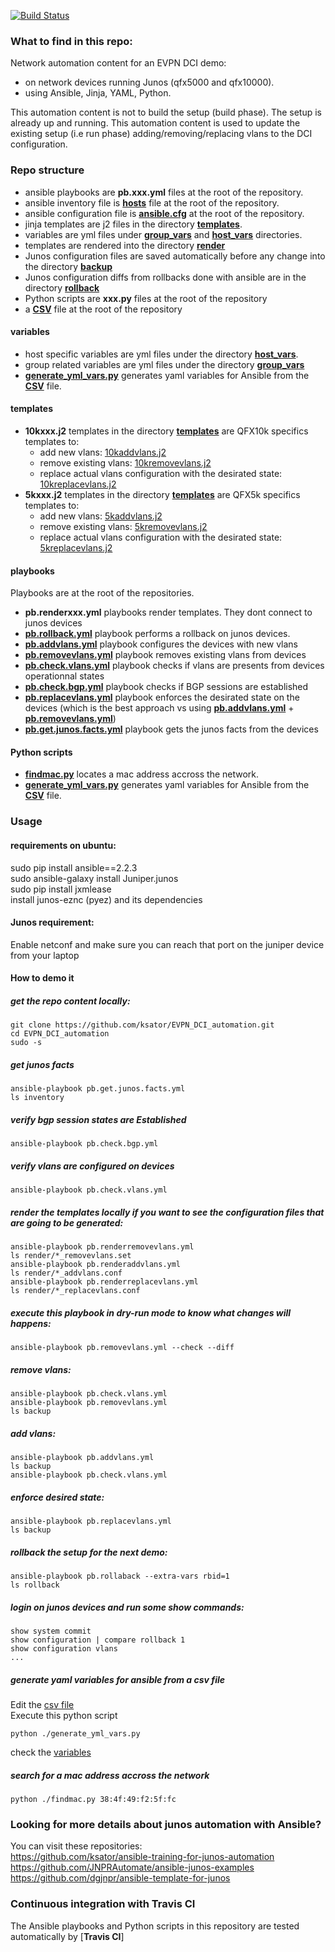 [![Build Status](https://travis-ci.org/ksator/EVPN_DCI_automation.svg?branch=master)](https://travis-ci.org/ksator/EVPN_DCI_automation)

### What to find in this repo: 
Network automation content for an EVPN DCI demo:
- on network devices running Junos (qfx5000 and qfx10000).  
- using Ansible, Jinja, YAML, Python.

This automation content is not to build the setup (build phase). The setup is already up and running. This automation content is used to update the existing setup (i.e run phase) adding/removing/replacing vlans to the DCI configuration.   

### Repo structure 
- ansible playbooks are **pb.xxx.yml** files at the root of the repository.    
- ansible inventory file is [**hosts**](https://github.com/ksator/EVPN_DCI_automation/blob/master/hosts) file at the root of the repository.    
- ansible configuration file is [**ansible.cfg**](https://github.com/ksator/EVPN_DCI_automation/blob/master/ansible.cfg) at the root of the repository.   
- jinja templates are j2 files in the directory [**templates**](https://github.com/ksator/EVPN_DCI_automation/tree/master/templates).    
- variables are yml files under [**group_vars**](https://github.com/ksator/EVPN_DCI_automation/tree/master/group_vars/all) and [**host_vars**](https://github.com/ksator/EVPN_DCI_automation/tree/master/host_vars) directories.   
- templates are rendered into the directory [**render**](https://github.com/ksator/EVPN_DCI_automation/tree/master/render)
- Junos configuration files are saved automatically before any change into the directory [**backup**](https://github.com/ksator/EVPN_DCI_automation/tree/master/backup)
- Junos configuration diffs from rollbacks done with ansible are in the directory [**rollback**](https://github.com/ksator/EVPN_DCI_automation/tree/master/rollback) 
- Python scripts are **xxx.py** files at the root of the repository  
- a [**CSV**](https://github.com/ksator/EVPN_DCI_automation/blob/master/test.csv) file at the root of the repository  

#### variables 
- host specific variables are yml files under the directory [**host_vars**](https://github.com/ksator/EVPN_DCI_automation/tree/master/host_vars).   
- group related variables are yml files under the directory [**group_vars**](https://github.com/ksator/EVPN_DCI_automation/tree/master/group_vars/all) 
- [**generate_yml_vars.py**](https://github.com/ksator/EVPN_DCI_automation/blob/master/generate_yml_vars.py) generates yaml variables for Ansible from the [**CSV**](https://github.com/ksator/EVPN_DCI_automation/blob/master/test.csv) file.  


#### templates
- **10kxxx.j2** templates in the directory [**templates**](https://github.com/ksator/EVPN_DCI_automation/tree/master/templates) are QFX10k specifics templates to:
   - add new vlans: [10kaddvlans.j2](https://github.com/ksator/EVPN_DCI_automation/blob/master/templates/10kaddvlans.j2)
   - remove existing vlans: [10kremovevlans.j2](https://github.com/ksator/EVPN_DCI_automation/blob/master/templates/10kremovevlans.j2)
   - replace actual vlans configuration with the desirated state: [10kreplacevlans.j2](https://github.com/ksator/EVPN_DCI_automation/blob/master/templates/10kreplacevlans.j2)
- **5kxxx.j2** templates in the directory [**templates**](https://github.com/ksator/EVPN_DCI_automation/tree/master/templates) are QFX5k specifics templates to:
   - add new vlans: [5kaddvlans.j2](https://github.com/ksator/EVPN_DCI_automation/blob/master/templates/5kaddvlans.j2)
   - remove existing vlans: [5kremovevlans.j2](https://github.com/ksator/EVPN_DCI_automation/blob/master/templates/5kremovevlans.j2)
   - replace actual vlans configuration with the desirated state: [5kreplacevlans.j2](https://github.com/ksator/EVPN_DCI_automation/blob/master/templates/5kreplacevlans.j2)

#### playbooks
Playbooks are at the root of the repositories.
- **pb.renderxxx.yml** playbooks render templates. They dont connect to junos devices
- [**pb.rollback.yml**](https://github.com/ksator/EVPN_DCI_automation/blob/master/pb.rollback.yml) playbook performs a rollback on junos devices. 
- [**pb.addvlans.yml**](https://github.com/ksator/EVPN_DCI_automation/blob/master/pb.renderaddvlans.yml) playbook configures the devices with new vlans
- [**pb.removevlans.yml**](https://github.com/ksator/EVPN_DCI_automation/blob/master/pb.removevlans.yml) playbook removes existing vlans from devices
- [**pb.check.vlans.yml**](https://github.com/ksator/EVPN_DCI_automation/blob/master/pb.check.vlans.yml) playbook checks if vlans are presents from devices operationnal states
- [**pb.check.bgp.yml**](https://github.com/ksator/EVPN_DCI_automation//blob/master/pb.check.bgp.yml) playbook checks if BGP sessions are established  
- [**pb.replacevlans.yml**](https://github.com/ksator/EVPN_DCI_automation/blob/master/pb.replacevlans.yml) playbook enforces the desirated state on the devices (which is the best approach vs using [**pb.addvlans.yml**](https://github.com/ksator/EVPN_DCI_automation/blob/master/pb.renderaddvlans.yml) + [**pb.removevlans.yml**](https://github.com/ksator/EVPN_DCI_automation/blob/master/pb.removevlans.yml))
- [**pb.get.junos.facts.yml**](https://github.com/ksator/EVPN_DCI_automation/blob/master/pb.get.junos.facts.yml) playbook gets the junos facts from the devices  

#### Python scripts
- [**findmac.py**](https://github.com/ksator/EVPN_DCI_automation/blob/master/findmac.py) locates a mac address accross the network.  
- [**generate_yml_vars.py**](https://github.com/ksator/EVPN_DCI_automation/blob/master/generate_yml_vars.py) generates yaml variables for Ansible from the [**CSV**](https://github.com/ksator/EVPN_DCI_automation/blob/master/test.csv) file.  

### Usage

#### requirements on ubuntu:  
sudo pip install ansible==2.2.3  
sudo ansible-galaxy install Juniper.junos    
sudo pip install jxmlease  
install junos-eznc (pyez) and its dependencies  
 
#### Junos requirement: 
Enable netconf and make sure you can reach that port on the juniper device  from your laptop  

#### How to demo it 

##### get the repo content locally: 
```
git clone https://github.com/ksator/EVPN_DCI_automation.git  
cd EVPN_DCI_automation
sudo -s
```
##### get junos facts
```
ansible-playbook pb.get.junos.facts.yml
ls inventory
```

##### verify bgp session states are Established 
```
ansible-playbook pb.check.bgp.yml 
```

##### verify vlans are configured on devices
```
ansible-playbook pb.check.vlans.yml
```

##### render the templates locally if you want to see the configuration files that are going to be generated: 
```
ansible-playbook pb.renderremovevlans.yml
ls render/*_removevlans.set
ansible-playbook pb.renderaddvlans.yml
ls render/*_addvlans.conf
ansible-playbook pb.renderreplacevlans.yml
ls render/*_replacevlans.conf
```

##### execute this playbook in dry-run mode to know what changes will happens:
```
ansible-playbook pb.removevlans.yml --check --diff 
```
##### remove vlans: 
```
ansible-playbook pb.check.vlans.yml
ansible-playbook pb.removevlans.yml 
ls backup
```
##### add vlans: 
```
ansible-playbook pb.addvlans.yml
ls backup
ansible-playbook pb.check.vlans.yml
```
##### enforce desired state: 
```
ansible-playbook pb.replacevlans.yml
ls backup
```
##### rollback the setup for the next demo: 
```
ansible-playbook pb.rollaback --extra-vars rbid=1 
ls rollback
```
##### login on junos devices and run some show commands: 
```
show system commit
show configuration | compare rollback 1
show configuration vlans 
...
```
##### generate yaml variables for ansible from a csv file
Edit the [csv file](https://github.com/ksator/EVPN_DCI_automation/blob/master/test.csv)  
Execute this python script 
```
python ./generate_yml_vars.py
```
check the [variables](https://github.com/ksator/EVPN_DCI_automation/blob/master/README.md#variables)   
##### search for a mac address accross the network
```
python ./findmac.py 38:4f:49:f2:5f:fc
```

### Looking for more details about junos automation with Ansible?
You can visit these repositories:   
https://github.com/ksator/ansible-training-for-junos-automation  
https://github.com/JNPRAutomate/ansible-junos-examples  
https://github.com/dgjnpr/ansible-template-for-junos  

### Continuous integration with Travis CI

The Ansible playbooks and Python scripts in  this repository are tested automatically by [**Travis CI**]
